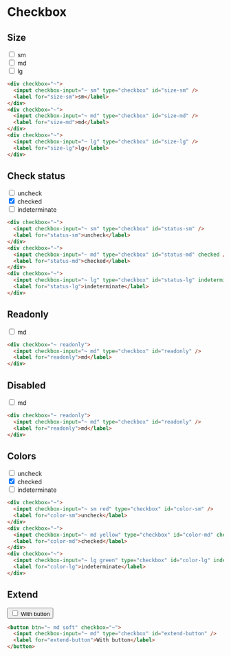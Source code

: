 # Checkbox

## Size

<div checkbox="~">
  <input checkbox-input="~ sm" type="checkbox" id="size-sm" />
  <label for="size-sm">sm</label>
</div>
<div checkbox="~">
  <input checkbox-input="~ md" type="checkbox" id="size-md" />
  <label for="size-md">md</label>
</div>
<div checkbox="~">
  <input checkbox-input="~ lg" type="checkbox" id="size-lg" />
  <label for="size-lg">lg</label>
</div>

```html
<div checkbox="~">
  <input checkbox-input="~ sm" type="checkbox" id="size-sm" />
  <label for="size-sm">sm</label>
</div>
<div checkbox="~">
  <input checkbox-input="~ md" type="checkbox" id="size-md" />
  <label for="size-md">md</label>
</div>
<div checkbox="~">
  <input checkbox-input="~ lg" type="checkbox" id="size-lg" />
  <label for="size-lg">lg</label>
</div>
```

## Check status

<div checkbox="~">
  <input checkbox-input="~ sm" type="checkbox" id="status-sm" />
  <label for="status-sm">uncheck</label>
</div>
<div checkbox="~">
  <input checkbox-input="~ md" type="checkbox" id="status-md" checked />
  <label for="status-md">checked</label>
</div>
<div checkbox="~">
  <input checkbox-input="~ lg" type="checkbox" id="status-lg" indeterminate />
  <label for="status-lg">indeterminate</label>
</div>

```html
<div checkbox="~">
  <input checkbox-input="~ sm" type="checkbox" id="status-sm" />
  <label for="status-sm">uncheck</label>
</div>
<div checkbox="~">
  <input checkbox-input="~ md" type="checkbox" id="status-md" checked />
  <label for="status-md">checked</label>
</div>
<div checkbox="~">
  <input checkbox-input="~ lg" type="checkbox" id="status-lg" indeterminate />
  <label for="status-lg">indeterminate</label>
</div>
```

## Readonly

<div checkbox="~ readonly">
  <input checkbox-input="~ md" type="checkbox" id="readonly" />
  <label for="readonly">md</label>
</div>

```html
<div checkbox="~ readonly">
  <input checkbox-input="~ md" type="checkbox" id="readonly" />
  <label for="readonly">md</label>
</div>
```

## Disabled

<div checkbox="~ disabled">
  <input checkbox-input="~ md" type="checkbox" id="disabled" />
  <label for="disabled">md</label>
</div>

```html
<div checkbox="~ readonly">
  <input checkbox-input="~ md" type="checkbox" id="readonly" />
  <label for="readonly">md</label>
</div>
```

## Colors

<div checkbox="~">
  <input checkbox-input="~ sm red" type="checkbox" id="color-sm" />
  <label for="color-sm">uncheck</label>
</div>
<div checkbox="~">
  <input checkbox-input="~ md yellow" type="checkbox" id="color-md" checked />
  <label for="color-md">checked</label>
</div>
<div checkbox="~">
  <input checkbox-input="~ lg green" type="checkbox" id="color-lg" indeterminate />
  <label for="color-lg">indeterminate</label>
</div>

```html
<div checkbox="~">
  <input checkbox-input="~ sm red" type="checkbox" id="color-sm" />
  <label for="color-sm">uncheck</label>
</div>
<div checkbox="~">
  <input checkbox-input="~ md yellow" type="checkbox" id="color-md" checked />
  <label for="color-md">checked</label>
</div>
<div checkbox="~">
  <input checkbox-input="~ lg green" type="checkbox" id="color-lg" indeterminate />
  <label for="color-lg">indeterminate</label>
</div>
```

## Extend

<button btn="~ md soft" checkbox="~">
  <input checkbox-input="~ md" type="checkbox" id="extend-button" />
  <label for="extend-button">With button</label>
</button>

```html
<button btn="~ md soft" checkbox="~">
  <input checkbox-input="~ md" type="checkbox" id="extend-button" />
  <label for="extend-button">With button</label>
</button>
```
